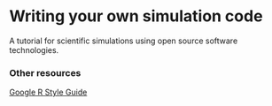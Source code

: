 # Writing your own simulation code

A tutorial for scientific simulations using open source software technologies.


### Other resources
[Google R Style Guide](https://google.github.io/styleguide/Rguide.xml)
